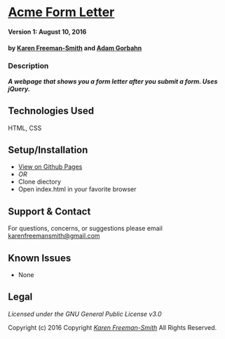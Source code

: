 # [Acme Form Letter](http://karenfreemansmith.github.io/acme)

__Version 1: August 10, 2016__
#### by [Karen Freeman-Smith](http://karenfreemansmith.github.io) and [Adam Gorbahn](https://github.com/Pyrrus)

### Description
__*A webpage that shows you a form letter after you submit a form. Uses jQuery.*__

## Technologies Used
HTML, CSS

## Setup/Installation
* [View on Github Pages](https://karenfreemansmith.github.io/EpicIntroWk1-PetWebsite)
* _OR_
* Clone diectory 
* Open index.html in your favorite browser

## Support & Contact
For questions, concerns, or suggestions please email karenfreemansmith@gmail.com

## Known Issues
* None

## Legal
*Licensed under the GNU General Public License v3.0*

Copyright (c) 2016 Copyright _[Karen Freeman-Smith](https://karenfreemansmith.github.io)_ All Rights Reserved.
